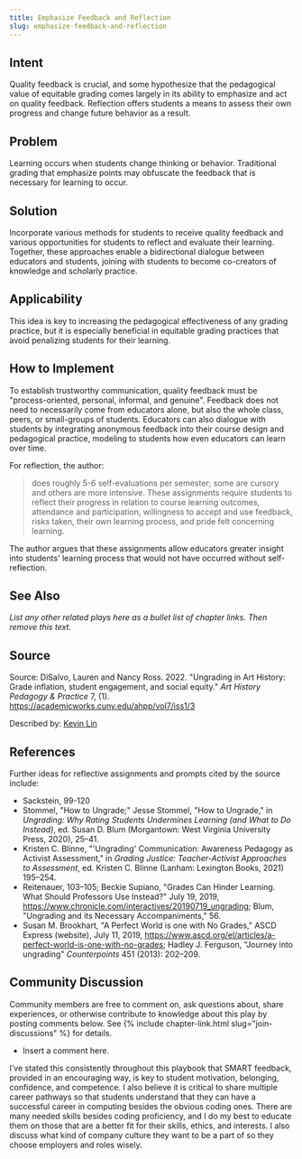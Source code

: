 ```yaml
---
title: Emphasize Feedback and Reflection
slug: emphasize-feedback-and-reflection
---
```

## Intent

Quality feedback is crucial, and some hypothesize that the pedagogical value of equitable grading comes largely in its ability to emphasize and act on quality feedback. Reflection offers students a means to assess their own progress and change future behavior as a result.


## Problem

Learning occurs when students change thinking or behavior. Traditional grading that emphasize points may obfuscate the feedback that is necessary for learning to occur.


## Solution

Incorporate various methods for students to receive quality feedback and various opportunities for students to reflect and evaluate their learning. Together, these approaches enable a bidirectional dialogue between educators and students, joining with students to become co-creators of knowledge and scholarly practice.


## Applicability

This idea is key to increasing the pedagogical effectiveness of any grading practice, but it is especially beneficial in equitable grading practices that avoid penalizing students for their learning.


## How to Implement

To establish trustworthy communication, quality feedback must be "process-oriented, personal, informal, and genuine". Feedback does not need to necessarily come from educators alone, but also the whole class, peers, or small-groups of students. Educators can also dialogue with students by integrating anonymous feedback into their course design and pedagogical practice, modeling to students how even educators can learn over time.

For reflection, the author:

> does roughly 5-6 self-evaluations per semester; some are cursory and others are more intensive. These assignments require students to reflect their progress in relation to course learning outcomes, attendance and participation, willingness to accept and use feedback, risks taken, their own learning process, and pride felt concerning learning.

The author argues that these assignments allow educators greater insight into students' learning process that would not have occurred without self-reflection.


## See Also

_List any other related plays here as a bullet list of chapter links.
Then remove this text._


## Source

Source: DiSalvo, Lauren and Nancy Ross. 2022. "Ungrading in Art History: Grade inflation, student engagement, and social equity." _Art History Pedagogy & Practice_ 7, (1). <https://academicworks.cuny.edu/ahpp/vol7/iss1/3>

Described by: [Kevin Lin](https://kevinl.info/)


## References

Further ideas for reflective assignments and prompts cited by the source include:

- Sackstein, 99-120
- Stommel, "How to Ungrade;" Jesse Stommel, "How to Ungrade," in *Ungrading: Why Rating Students Undermines Learning (and What to Do Instead)*, ed. Susan D. Blum (Morgantown: West Virginia University Press, 2020), 25–41.
- Kristen C. Blinne, "'Ungrading' Communication: Awareness Pedagogy as Activist Assessment," in *Grading Justice: Teacher-Activist Approaches to Assessment*, ed. Kristen C. Blinne (Lanham: Lexington Books, 2021) 195–254.
- Reitenauer, 103–105; Beckie Supiano, "Grades Can Hinder Learning. What Should Professors Use Instead?" July 19, 2019, <https://www.chronicle.com/interactives/20190719_ungrading>; Blum, "Ungrading and its Necessary Accompaniments," 56.
- Susan M. Brookhart, "A Perfect World is one with No Grades," ASCD Express (website), July 11, 2019, <https://www.ascd.org/el/articles/a-perfect-world-is-one-with-no-grades>; Hadley J.
Ferguson, "Journey into ungrading" *Counterpoints* 451 (2013): 202–209.


## Community Discussion

Community members are free to comment on, ask questions about, share
experiences, or otherwise contribute to knowledge about this play by
posting comments below.
See {% include chapter-link.html slug="join-discussions" %} for details.

* Insert a comment here.

I’ve stated this consistently throughout this playbook that SMART feedback, provided in an encouraging way, is key to student motivation, belonging, confidence, and competence. I also believe it is critical to share multiple career pathways so that students understand that they can have a successful career in computing besides the obvious coding ones. There are many needed skills besides coding proficiency, and I do my best to educate them on those that are a better fit for their skills, ethics, and interests. I also discuss what kind of company culture they want to be a part of so they choose employers and roles wisely.
